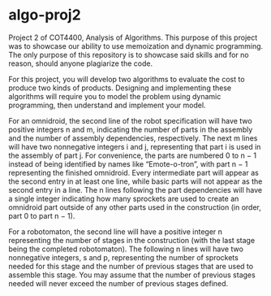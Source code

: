 # algo-proj2
Project 2 of COT4400, Analysis of Algorithms. This purpose of this project was to showcase our ability to use memoization and dynamic programming. The only purpose of this repository is to showcase said skills and for no reason, should anyone plagiarize the code.

For this project, you will develop two algorithms to evaluate the cost to produce two kinds of
products. Designing and implementing these algorithms will require you to model the problem
using dynamic programming, then understand and implement your model.

For an omnidroid, the second line of the robot specification will have two positive integers n and
m, indicating the number of parts in the assembly and the number of assembly dependencies,
respectively. The next m lines will have two nonnegative integers i and j, representing that part i
is used in the assembly of part j. For convenience, the parts are numbered 0 to n − 1 instead of
being identified by names like “Emote-o-tron”, with part n − 1 representing the finished omnidroid.
Every intermediate part will appear as the second entry in at least one line, while basic parts will
not appear as the second entry in a line. The n lines following the part dependencies will have a
single integer indicating how many sprockets are used to create an omnidroid part outside of any
other parts used in the construction (in order, part 0 to part n − 1).

For a robotomaton, the second line will have a positive integer n representing the number of stages
in the construction (with the last stage being the completed robotomaton). The following n lines
will have two nonnegative integers, s and p, representing the number of sprockets needed for this
stage and the number of previous stages that are used to assemble this stage. You may assume
that the number of previous stages needed will never exceed the number of previous stages defined.

